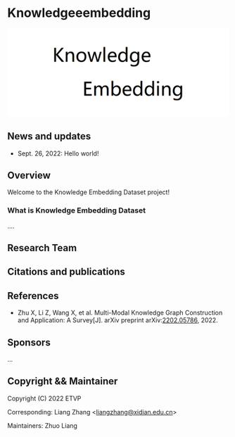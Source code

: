 Knowledgeeembedding
=====

![Knowledge Embedding](/figures/logo.png)

## News and updates

* Sept. 26, 2022: Hello world!

## Overview

Welcome to the Knowledge Embedding Dataset project!

### What is Knowledge Embedding Dataset

....


## Research Team

## Citations and publications

## References

* Zhu X, Li Z, Wang X, et al. Multi-Modal Knowledge Graph Construction and Application: A Survey[J]. arXiv preprint arXiv:[2202.05786](https://arxiv.org/abs/2202.05786), 2022.

## Sponsors

...

## Copyright && Maintainer

Copyright (C) 2022 ETVP

Corresponding: Liang Zhang <<liangzhang@xidian.edu.cn>>

Maintainers: Zhuo Liang 
